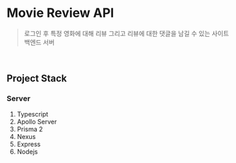 # Movie Review API

> 로그인 후 특정 영화에 대해 리뷰 그리고 리뷰에 대한 댓글을 남길 수 있는 사이트 백엔드 서버

<br />

## Project Stack

### Server

1. Typescript
2. Apollo Server
3. Prisma 2
4. Nexus
5. Express
6. Nodejs
